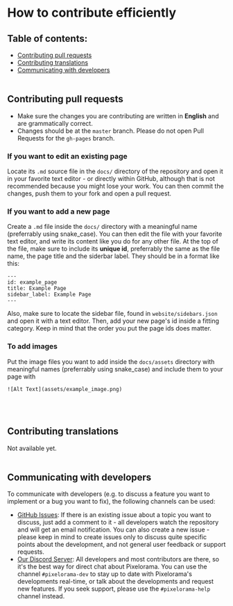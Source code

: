 # How to contribute efficiently

## Table of contents:

* [Contributing pull requests](#contributing-pull-requests)
* [Contributing translations](#contributing-translations)
* [Communicating with developers](#communicating-with-developers)
<br><br>

## Contributing pull requests
- Make sure the changes you are contributing are written in **English** and are grammatically correct.
- Changes should be at the `master` branch. Please do not open Pull Requests for the `gh-pages` branch.

### If you want to edit an existing page
Locate its `.md` source file in the `docs/` directory of the repository and open it
in your favorite text editor - or directly within GitHub, although that is not recommended because you might lose your work. You can then commit the changes, push them to your fork and open a pull request.

### If you want to add a new page
Create a `.md` file inside the `docs/` directory with a meaningful name (preferrably using snake_case). You can then edit the file with your favorite text editor, and write its content
like you do for any other file. At the top of the file, make sure to include its **unique id**, preferrably the same as the file name, the page title and the siderbar label. They should be in a format like this:
```
---
id: example_page
title: Example Page
sidebar_label: Example Page
---
```
Also, make sure to locate the sidebar file, found in `website/sidebars.json` and open it with a text editor.
Then, add your new page's id inside a fitting category. Keep in mind that the order you put the page ids does matter.

### To add images
Put the image files you want to add inside the `docs/assets` directory with meaningful names (preferrably using snake_case) and include them to your page with 
```
![Alt Text](assets/example_image.png)
```
<br><br>

## Contributing translations
Not available yet.
<br><br>

## Communicating with developers
To communicate with developers (e.g. to discuss a feature you want to implement or a bug you want to fix), the following channels can be used:

- [GitHub Issues](https://github.com/Orama-Interactive/Pixelorama-Docs/issues): If there is an
  existing issue about a topic you want to discuss, just add a comment to it -
  all developers watch the repository and will get an email notification. You
  can also create a new issue - please keep in mind to create issues only to
  discuss quite specific points about the development, and not general user
  feedback or support requests.
- [Our Discord Server](https://discord.gg/GTMtr8s): All developers and most contributors are there, so it's the best way for direct chat
  about Pixelorama. You can use the channel `#pixelorama-dev` to stay up to date with Pixelorama's developments real-time,
  or talk about the developments and request new features. If you seek support, please use the `#pixelorama-help` channel instead.